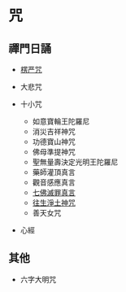 # 咒

## 禪門日誦

- [楞严咒](/zh-cn/mantra/lengyanzhou.md)
- 大悲咒
- 十小咒

  - 如意寶輪王陀羅尼
  - 消災吉祥神咒
  - 功德寶山神咒
  - 佛母準提神咒
  - 聖無量壽決定光明王陀羅尼
  - 藥師灌頂真言
  - 觀音感應真言
  - [七佛滅罪真言](/zh-cn/mantra/qfmzzy.md)
  - [往生淨土神咒](/zh-cn/mantra/wsz.md)
  - 善天女咒

- 心經

## 其他

- 六字大明咒
